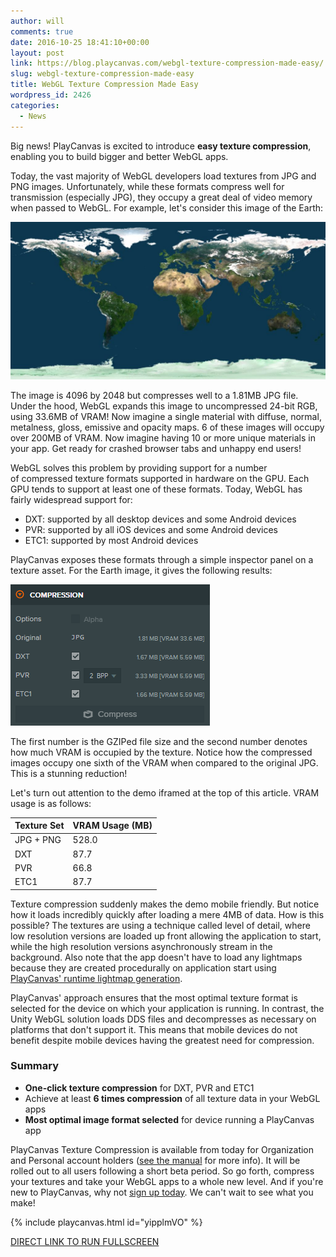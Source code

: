 ```yaml
---
author: will
comments: true
date: 2016-10-25 18:41:10+00:00
layout: post
link: https://blog.playcanvas.com/webgl-texture-compression-made-easy/
slug: webgl-texture-compression-made-easy
title: WebGL Texture Compression Made Easy
wordpress_id: 2426
categories:
  - News
---
```


Big news! PlayCanvas is excited to introduce **easy texture compression**, enabling you to build bigger and better WebGL apps.

Today, the vast majority of WebGL developers load textures from JPG and PNG images. Unfortunately, while these formats compress well for transmission (especially JPG), they occupy a great deal of video memory when passed to WebGL. For example, let's consider this image of the Earth:

<!-- more -->

[![earth-color4096](/assets/media/Earth-Color4096-1024x512-1.jpg)](/assets/media/Earth-Color4096.jpg)

The image is 4096 by 2048 but compresses well to a 1.81MB JPG file. Under the hood, WebGL expands this image to uncompressed 24-bit RGB, using 33.6MB of VRAM! Now imagine a single material with diffuse, normal, metalness, gloss, emissive and opacity maps. 6 of these images will occupy over 200MB of VRAM. Now imagine having 10 or more unique materials in your app. Get ready for crashed browser tabs and unhappy end users!

WebGL solves this problem by providing support for a number of compressed texture formats supported in hardware on the GPU. Each GPU tends to support at least one of these formats. Today, WebGL has fairly widespread support for:

- DXT: supported by all desktop devices and some Android devices
- PVR: supported by all iOS devices and some Android devices
- ETC1: supported by most Android devices

PlayCanvas exposes these formats through a simple inspector panel on a texture asset. For the Earth image, it gives the following results:

[![compressiondialog](/assets/media/compressiondialog.png)](/assets/media/compressiondialog.png)

The first number is the GZIPed file size and the second number denotes how much VRAM is occupied by the texture. Notice how the compressed images occupy one sixth of the VRAM when compared to the original JPG. This is a stunning reduction!

Let's turn out attention to the demo iframed at the top of this article. VRAM usage is as follows:

| Texture Set | VRAM Usage (MB) |
| ----------- | --------------- |
| JPG + PNG   | 528.0           |
| DXT         | 87.7            |
| PVR         | 66.8            |
| ETC1        | 87.7            |

Texture compression suddenly makes the demo mobile friendly. But notice how it loads incredibly quickly after loading a mere 4MB of data. How is this possible? The textures are using a technique called level of detail, where low resolution versions are loaded up front allowing the application to start, while the high resolution versions asynchronously stream in the background. Also note that the app doesn't have to load any lightmaps because they are created procedurally on application start using [PlayCanvas' runtime lightmap generation](https://blog.playcanvas.com/runtime-lightmap-generation-for-webgl/).

PlayCanvas' approach ensures that the most optimal texture format is selected for the device on which your application is running. In contrast, the Unity WebGL solution loads DDS files and decompresses as necessary on platforms that don't support it. This means that mobile devices do not benefit despite mobile devices having the greatest need for compression.

### Summary

- **One-click texture compression** for DXT, PVR and ETC1
- Achieve at least **6 times compression** of all texture data in your WebGL apps
- **Most optimal image format selected** for device running a PlayCanvas app

PlayCanvas Texture Compression is available from today for Organization and Personal account holders ([see the manual](https://developer.playcanvas.com/en/user-manual/assets/textures/#texture-compression) for more info). It will be rolled out to all users following a short beta period. So go forth, compress your textures and take your WebGL apps to a whole new level. And if you're new to PlayCanvas, why not [sign up today](https://playcanvas.com/). We can't wait to see what you make!

{% include playcanvas.html id="yipplmVO" %}

[DIRECT LINK TO RUN FULLSCREEN](https://playcanv.as/p/yipplmVO/)
